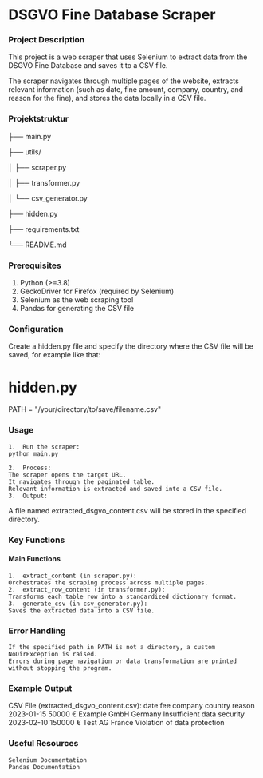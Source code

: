 # DSGVO Fine Database Scraper

### Project Description

This project is a web scraper that uses Selenium to extract data from the DSGVO Fine Database and saves it to a CSV file.

The scraper navigates through multiple pages of the website, extracts relevant information (such as date, fine amount, company, country, and reason for the fine), and stores the data locally in a CSV file.
### Projektstruktur

├── main.py

├── utils/

│   ├── scraper.py

│   ├── transformer.py

│   └── csv_generator.py

├── hidden.py 

├── requirements.txt 

└── README.md

### Prerequisites
1.	Python (>=3.8)
2.	GeckoDriver for Firefox (required by Selenium)
3.	Selenium as the web scraping tool
4.	Pandas for generating the CSV file

### Configuration

Create a hidden.py file and specify the directory where the CSV file will be saved, for example like that:
# hidden.py
PATH = "/your/directory/to/save/filename.csv"

### Usage
	1.	Run the scraper:
  	python main.py

	2.	Process:
	The scraper opens the target URL.
	It navigates through the paginated table.
	Relevant information is extracted and saved into a CSV file.
	3.	Output:
A file named extracted_dsgvo_content.csv will be stored in the specified directory.

### Key Functions

#### Main Functions
	1.	extract_content (in scraper.py):
	Orchestrates the scraping process across multiple pages.
	2.	extract_row_content (in transformer.py):
	Transforms each table row into a standardized dictionary format.
	3.	generate_csv (in csv_generator.py):
	Saves the extracted data into a CSV file.

 ### Error Handling
	If the specified path in PATH is not a directory, a custom NoDirException is raised.
	Errors during page navigation or data transformation are printed without stopping the program.

### Example Output

CSV File (extracted_dsgvo_content.csv):
date	fee	company	country	reason
2023-01-15	50000 €	Example GmbH	Germany	Insufficient data security
2023-02-10	150000 €	Test AG	France	Violation of data protection

 ### Useful Resources
	Selenium Documentation
	Pandas Documentation
